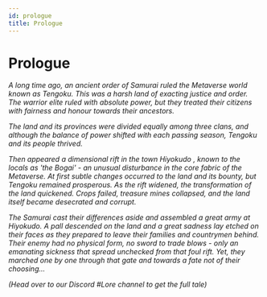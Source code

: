 ```yaml
---
id: prologue
title: Prologue
---
```


# Prologue

*A long time ago, an ancient order of Samurai ruled the Metaverse world known as Tengoku. This was a harsh land of exacting justice and order. The warrior elite ruled with absolute power, but they treated their citizens with fairness and honour towards their ancestors.*

*The land and its provinces were divided equally among three clans, and although the balance of power shifted with each passing season, Tengoku and its people thrived.*

*Then appeared a dimensional rift in the town Hiyokudo , known to the locals as 'the Bogai' - an unusual disturbance in the core fabric of the Metaverse. At first subtle changes occurred to the land and its bounty, but Tengoku remained prosperous. As the rift widened, the transformation of the land quickened. Crops failed, treasure mines collapsed, and the land itself became desecrated and corrupt.*

*The Samurai cast their differences aside and assembled a great army at Hiyokudo. A pall descended on the land and a great sadness lay etched on their faces as they prepared to leave their families and countrymen behind. Their enemy had no physical form, no sword to trade blows - only an emanating sickness that spread unchecked from that foul rift. Yet, they marched one by one through that gate and towards a fate not of their choosing...*

*(Head over to our Discord #Lore channel to get the full tale)*
